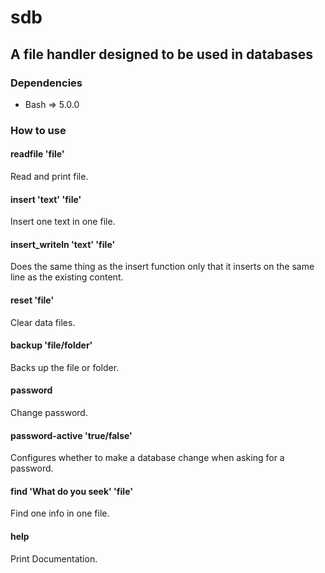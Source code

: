 # sdb
## A file handler designed to be used in databases

### Dependencies

* Bash => 5.0.0

### How to use

#### readfile 'file'
Read and print file.

#### insert 'text' 'file'
Insert one text in one file.

#### insert_writeln 'text' 'file'
Does the same thing as the insert function only that it inserts on the same line as the existing content.

#### reset 'file'
Clear data files.

#### backup 'file/folder'
Backs up the file or folder.

#### password
Change password.

#### password-active 'true/false'
Configures whether to make a database change when asking for a password.

#### find 'What do you seek' 'file'
Find one info in one file.

#### help
Print Documentation.
